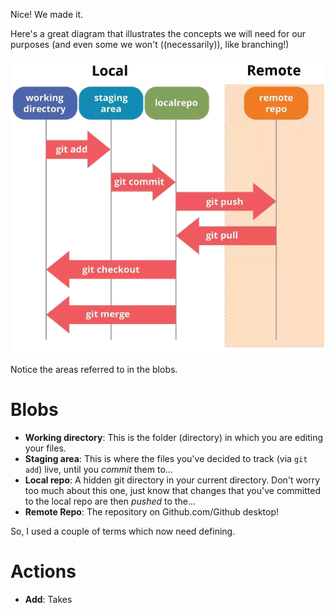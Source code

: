 Nice! We made it. 

Here's a great diagram that illustrates the concepts we will need for our purposes (and even some we won't ((necessarily)), like branching!)

<img src="images/git_flow_image.png">

Notice the areas referred to in the blobs.

# Blobs
* __Working directory__: This is the folder (directory) in which you are editing your files.
* __Staging area__: This is where the files you've decided to track (via ``git add``) live, until you *commit* them to...
* __Local repo__: A hidden git directory in your current directory. Don't worry too much about this one, just know that changes that you've committed to the local repo are then *pushed* to the...
* __Remote Repo__: The repository on Github.com/Github desktop!

So, I used a couple of terms which now need defining.

# Actions
* __Add__: Takes
